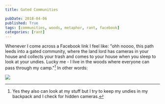 ```yaml
---
title: Gated Communities

pubDate: 2018-04-06
published: True
tags: [communities, woods, metaphor, rant, facebook]
categories: [rant]
---
```


Whenever I come across a Facebook link I feel like: "ohh noooo, this path leeds into a gated community, where the land lord has cameras in your house and collects your trash and comes to your house when you sleep to look at your undies. Lucky me - I live in the woods where everyone can pass through my camp."[^1] In other words:

![](https://media1.giphy.com/media/4SqyKskMyduEw/giphy.gif)

[^1]: Yes they also can look at my stuff but I try to keep my undies in my backpack and I check for hidden cameras.
